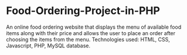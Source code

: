 # Food-Ordering-Project-in-PHP

An online food ordering website that displays the menu of available food items along with their price and allows the user to place an order after choosing the items from the menu. Technologies used: HTML, CSS, Javascript, PHP, MySQL database.
